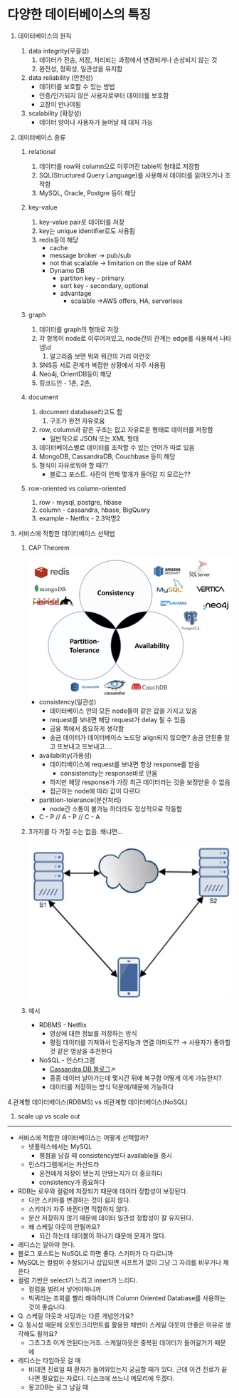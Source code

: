 # 다양한 데이터베이스의 특징

1. 데이터베이스의 원칙
    1. data integrity(무결성) 
        1. 데이터가 전송, 저장, 처리되는 과정에서 변경되거나 손상되지 않는 것 
        2. 완전성, 정확성, 일관성을 유지함
    2. data reliability (안전성)
        - 데이터를 보호할 수 있는 방법
        - 인증/인가되지 않은 사용자로부터 데이터를 보호함
        - 고장이 안나야됨
    3. scalability (확장성)
        - 데이터 양이나 사용자가 늘어날 때 대처 가능
        
2. 데이터베이스 종류
    1. relational
        1. 데이터를 row와 column으로 이루어진 table의 형태로 저장함
        2. SQL(Structured Query Language)를 사용해서 데이터를 읽어오거나 조작함
        3. MySQL, Oracle, Postgre 등이 해당
    2. key-value
        1. key-value pair로 데이터를 저장
        2. key는 unique identifier로도 사용됨
        3. redis등이 해당
            - cache
            - message broker → pub/sub
            - not that scalable → limitation on the size of RAM
            - Dynamo DB
                - partiton key - primary.
                - sort key - secondary, optional
                - advantage
                    - scalable →AWS offers, HA, serverless
    3. graph
        1. 데이터를 graph의 형태로 저장
        2. 각 항목이 node로 이루어져있고, node간의 관계는 edge를 사용해서 나타냄\d
            1. 알고리즘 보면 뭐와 뭐간의 거리 이런것 
        3. SNS등 서로 관계가 복잡한 상황에서 자주 사용됨
        4. Neo4j, OrientDB등이 해당
        5. 링크드인 - 1촌, 2촌, 
        
    4. document
        1. document database라고도 함
            1. 구조가 완전 자유로움
        2. row, column과 같은 구조는 없고 자유로운 형태로 데이터를 저장함
            - 일반적으로 JSON 또는 XML 형태
        3. 데이터베이스별로 데이터를 조작할 수 있는 언어가 따로 있음
        4. MongoDB, CassandraDB, Couchbase 등이 해당
        5. 형식이 자유로워야 할 때??
            - 블로그 포스트. 사진이 언제 몇개가 들어갈 지 모르는??
    5. row-oriented vs column-oriented
        1. row - mysql, postgre, hbase
        2. column - cassandra, hbase, BigQuery
        3. example - Netflix - 2.3억명2
3. 서비스에 적합한 데이터베이스 선택법
    1. CAP Theorem
        
        <img src="img/Untitled.png">
        
        - consistency(일관성)
            - 데이터베이스 안의 모든 node들이 같은 값을 가지고 있음
            - request를 보내면 해당 request가 delay 될 수 있음
            - 금융 쪽에서 중요하게 생각함
            - 송금 데이터가 데이터베이스 노드당 align되지 않으면? 송금 안된줄 알고 또보내고 또보내고….
        - availability(가용성)
            - 데이터베이스에 request를 보내면 항상 response를 받음
                - consistencty는 response바로 안옴
            - 하지만 해당 response가 가장 최근 데이터라는 것을 보장받을 수 없음
            - 접근하는 node에 따라 값이 다르다
        - partition-tolerance(분산처리)
            - node간 소통이 불가능 하더라도 정상적으로 작동함
        - C - P // A - P // C - A
    2. 3가지를 다 가질 수는 없음. 왜냐면…
        
        <img src="img/Untitled 1.png">
    
    1. 예시 
        - RDBMS - Netflix
            - 영상에 대한 정보를 저장하는 방식
            - 평점 데이터를 가져와서 인공지능과 연결 아마도??  → 사용자가 좋아할 것 같은 영상을 추천한다
        - NoSQL - 인스타그램
            - [Cassandra DB 블로그](https://jasonkang14.github.io/database/cassandra-db)↗️
            - 종종 데이터 날아가는데 몇시간 뒤에 복구함 어떻게 이게 가능한지?
            - 데이터를 저장하는 방식 덕분에/때문에 가능하다

4.관계형 데이터베이스(RDBMS) vs 비관계형 데이터베이스(NoSQL)

1. scale up vs scale out

---

- 서비스에 적합한 데이터베이스는 어떻게 선택할까?
    - 넷플릭스에서는 MySQL
        - 평점을 남길 때 consistency보다 available을 중시
    - 인스타그램에서는 카산드라
        - 온전에게 저장이 됐는지 안됐는지가 더 중요하다
        - consistency가 중요하다
- RDB는 로우와 컬럼에 저장되기 때문에 데이터 정합성이 보장된다.
    - 다만 스키마를 변경하는 것이 쉽지 않다.
    - 스키마가 자주 바뀐다면 적합하지 않다.
    - 분산 저장하지 않기 때문에 데이터 일관성 정합성이 잘 유지된다.
    - 왜 스케일 아웃이 안될까요?
        - 되긴 하는데 테이블이 하나기 떄문에 문제가 많다.
- 레디스는 알아야 한다.
- 블로그 포스트는 NoSQL로 하면 좋다. 스키마가 다 다르니까
- MySQL는 컬럼이 수정되거나 삽입되면 시프트가 없이 그냥 그 자리를 비우거나 채운다
- 컬럼 기반은 select가 느리고 insert가 느리다.
    - 컬럼을 벌려서 넣어야하니까
    - 빅쿼리는 조회를 빨리 해야하니까 Column Oriented Database를 사용하는 것이 좋습니다.
- Q. 스케일 아웃과 샤딩과는 다른 개념인가요?
- Q. 동시성 때문에 오토인크리먼트를 활용한 채번이 스케일 아웃이 안좋은 이유로 생각해도 될까요?
    - 그쵸그쵸 이게 안된다는거죠. 스케일아웃은 중복된 데이터가 들어갈거기 때문에
- 레디스는 타임아웃 걸 때
    - 비대면 진료일 때 환자가 들어와있는지 궁금할 때가 있다. 근데 이건 진료가 끝나면 필요없는 자료다. 디스크에 쓰느니 메모리에 두겠다.
    - 몽고DB는 로그 남길 때